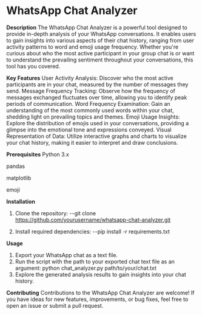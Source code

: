 # **WhatsApp Chat Analyzer**


**Description**
The WhatsApp Chat Analyzer is a powerful tool designed to provide in-depth analysis of your WhatsApp conversations. It enables users to gain insights into various aspects of their chat history, ranging from user activity patterns to word and emoji usage frequency. Whether you're curious about who the most active participant in your group chat is or want to understand the prevailing sentiment throughout your conversations, this tool has you covered.

**Key Features**
User Activity Analysis: Discover who the most active participants are in your chat, measured by the number of messages they send.
Message Frequency Tracking: Observe how the frequency of messages exchanged fluctuates over time, allowing you to identify peak periods of communication.
Word Frequency Examination: Gain an understanding of the most commonly used words within your chat, shedding light on prevailing topics and themes.
Emoji Usage Insights: Explore the distribution of emojis used in your conversations, providing a glimpse into the emotional tone and expressions conveyed.
Visual Representation of Data: Utilize interactive graphs and charts to visualize your chat history, making it easier to interpret and draw conclusions.

**Prerequisites**
Python 3.x

pandas

matplotlib

emoji

**Installation**
1. Clone the repository:
   --git clone https://github.com/yourusername/whatsapp-chat-analyzer.git

2. Install required dependencies:
   --pip install -r requirements.txt

**Usage**
1. Export your WhatsApp chat as a text file.
2. Run the script with the path to your exported chat text file as an argument:
   python chat_analyzer.py path/to/your/chat.txt
3. Explore the generated analysis results to gain insights into your chat history.

**Contributing**
Contributions to the WhatsApp Chat Analyzer are welcome! If you have ideas for new features, improvements, or bug fixes, feel free to open an issue or submit a pull request. 
